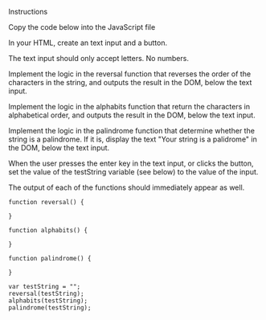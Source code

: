 Instructions

Copy the code below into the JavaScript file

In your HTML, create an text input and a button.

The text input should only accept letters. No numbers.

Implement the logic in the reversal function that reverses the order of the characters in the string, and outputs the result in the DOM, below the text input.

Implement the logic in the alphabits function that return the characters in alphabetical order, and outputs the result in the DOM, below the text input.

Implement the logic in the palindrome function that determine whether the string is a palindrome. If it is, display the text "Your string is a palidrome" in the DOM, below the text input.

When the user presses the enter key in the text input, or clicks the button, set the value of the testString variable (see below) to the value of the input.

The output of each of the functions should immediately appear as well.

	function reversal() {

	}

	function alphabits() {

	}

	function palindrome() {

	}

	var testString = "";
	reversal(testString);
	alphabits(testString);
	palindrome(testString);
